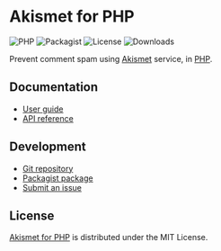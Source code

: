 # Akismet for PHP
![PHP](https://badgen.net/packagist/php/cedx/akismet) ![Packagist](https://badgen.net/packagist/v/cedx/akismet) ![License](https://badgen.net/packagist/license/cedx/akismet) ![Downloads](https://badgen.net/packagist/dt/cedx/akismet)

Prevent comment spam using [Akismet](https://akismet.com) service, in [PHP](https://www.php.net).

## Documentation
- [User guide](https://docs.belin.io/akismet.php)
- [API reference](https://docs.belin.io/akismet.php/api)

## Development
- [Git repository](https://github.com/cedx/akismet.php)
- [Packagist package](https://packagist.org/packages/cedx/akismet)
- [Submit an issue](https://github.com/cedx/akismet.php/issues)

## License
[Akismet for PHP](https://github.com/cedx/akismet.php) is distributed under the MIT License.
